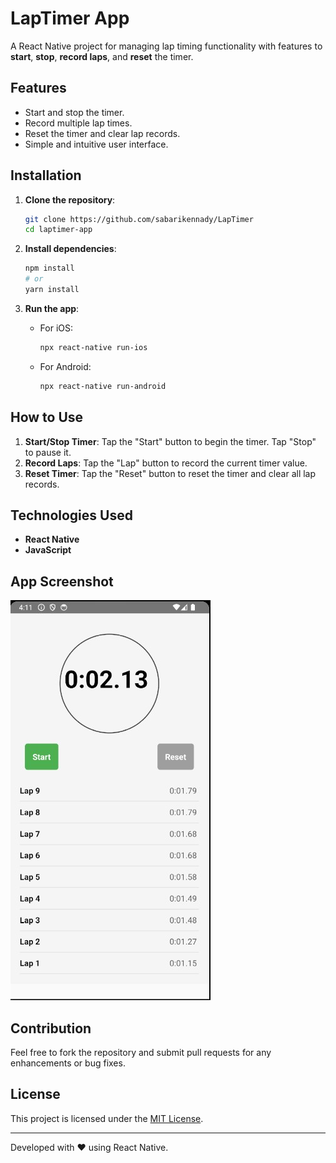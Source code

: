 # LapTimer App

A React Native project for managing lap timing functionality with features to **start**, **stop**, **record laps**, and **reset** the timer.

## Features

- Start and stop the timer.
- Record multiple lap times.
- Reset the timer and clear lap records.
- Simple and intuitive user interface.

## Installation

1. **Clone the repository**:

   ```bash
   git clone https://github.com/sabarikennady/LapTimer
   cd laptimer-app
   ```

2. **Install dependencies**:

   ```bash
   npm install
   # or
   yarn install
   ```

3. **Run the app**:

   - For iOS:
     ```bash
     npx react-native run-ios
     ```
   - For Android:
     ```bash
     npx react-native run-android
     ```

## How to Use

1. **Start/Stop Timer**: Tap the "Start" button to begin the timer. Tap "Stop" to pause it.
2. **Record Laps**: Tap the "Lap" button to record the current timer value.
3. **Reset Timer**: Tap the "Reset" button to reset the timer and clear all lap records.

## Technologies Used

- **React Native**
- **JavaScript**

## App Screenshot

![LapTimer App Screenshot](assets/laptimer.jpg)

## Contribution

Feel free to fork the repository and submit pull requests for any enhancements or bug fixes.

## License

This project is licensed under the [MIT License](LICENSE).

---

Developed with ❤️ using React Native.

